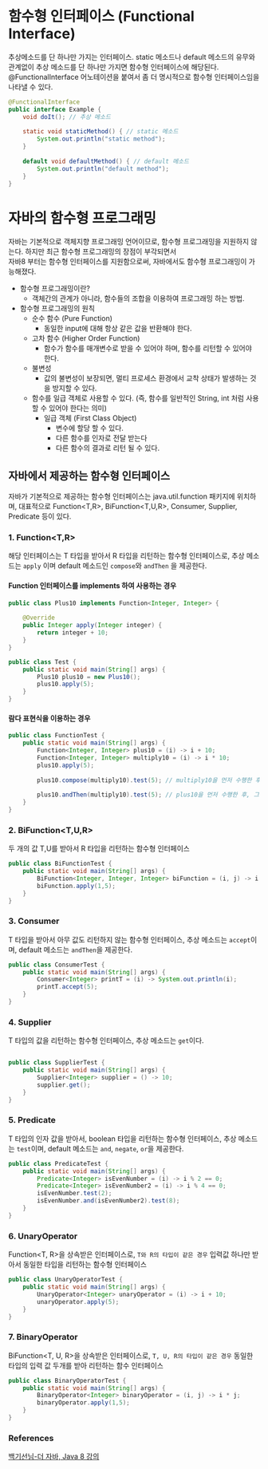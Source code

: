 # 함수형 인터페이스 (Functional Interface)
추상메소드를 단 하나만 가지는 인터페이스. static 메소드나 default 메소드의 유무와 관계없이 추상 메소드를 단 하나만 가지면 함수형 인터페이스에 해당된다.
@FunctionalInterface 어노테이션을 붙여서 좀 더 명시적으로 함수형 인터페이스임을 나타낼 수 있다.

```java
@FunctionalInterface
public interface Example {
    void doIt(); // 추상 메소드
    
    static void staticMethod() { // static 메소드
        System.out.println("static method");
    }
    
    default void defaultMethod() { // default 메소드
        System.out.println("default method");
    }
}
```
# 자바의 함수형 프로그래밍 
자바는 기본적으로 객체지향 프로그래밍 언어이므로, 함수형 프로그래밍을 지원하지 않는다. 하지만 최근 함수형 프로그래밍의 장점이 부각되면서<br>
자바8 부터는 함수형 인터페이스를 지원함으로써, 자바에서도 함수형 프로그래밍이 가능해졌다. 
- 함수형 프로그래밍이란?
  - 객체간의 관계가 아니라, 함수들의 조합을 이용하여 프로그래밍 하는 방법.
- 함수형 프로그래밍의 원칙 
  - 순수 함수 (Pure Function)
    - 동일한 input에 대해 항상 같은 값을 반환해야 한다.
  - 고차 함수 (Higher Order Function)
    - 함수가 함수를 매개변수로 받을 수 있어야 하며, 함수를 리턴할 수 있어야 한다.
  - 불변성
    - 값의 불변성이 보장되면, 멀티 프로세스 환경에서 교착 상태가 발생하는 것을 방지할 수 있다.
  - 함수를 일급 객체로 사용할 수 있다. (즉, 함수를 일반적인 String, int 처럼 사용할 수 있어야 한다는 의미)
    - 일급 객체 (First Class Object)
      - 변수에 할당 할 수 있다.<br>
      - 다른 함수를 인자로 전달 받는다<br>
      - 다른 함수의 결과로 리턴 될 수 있다.

## 자바에서 제공하는 함수형 인터페이스
자바가 기본적으로 제공하는 함수형 인터페이스는 java.util.function 패키지에 위치하며, 대표적으로 Function<T,R>, BiFunction<T,U,R>, Consumer<T>, Supplier<T>, Predicate<T> 등이 있다.

### 1. Function<T,R>
해당 인터페이스는 T 타입을 받아서 R 타입을 리턴하는 함수형 인터페이스로, 추상 메소드는 `apply` 이며 default 메소드인 `compose`와 `andThen` 을 제공한다.
#### Function 인터페이스를 implements 하여 사용하는 경우
```java
public class Plus10 implements Function<Integer, Integer> {
    
    @Override
    public Integer apply(Integer integer) {
        return integer + 10;
    }
}

public class Test {
    public static void main(String[] args) {
        Plus10 plus10 = new Plus10();
        plus10.apply(5);
    }
}

```
#### 람다 표현식을 이용하는 경우
```java
public class FunctionTest {
    public static void main(String[] args) {
        Function<Integer, Integer> plus10 = (i) -> i + 10;
        Function<Integer, Integer> multiply10 = (i) -> i * 10;
        plus10.apply(5);
        
        plus10.compose(multiply10).test(5); // multiply10을 먼저 수행한 후, 그 결과 값을 plus10의 인자값으로 전달 한 후 결과를 리턴받는다.
      
        plus10.andThen(multiply10).test(5); // plus10을 먼저 수행한 후, 그 결과 값을 multiply10의 인자값으로 전달 한 후 결과를 리턴받는다.
    }
}
```

### 2. BiFunction<T,U,R>
두 개의 값 T,U를 받아서 R 타입을 리턴하는 함수형 인터페이스
```java
public class BiFunctionTest {
    public static void main(String[] args) {
        BiFunction<Integer, Integer, Integer> biFunction = (i, j) -> i + j;
        biFunction.apply(1,5);
    }
}
```
### 3. Consumer<T>
T 타입을 받아서 아무 값도 리턴하지 않는 함수형 인터페이스, 추상 메소드는 `accept`이며, default 메소드는 `andThen`을 제공한다.
```java
public class ConsumerTest {
    public static void main(String[] args) {
        Consumer<Integer> printT = (i) -> System.out.println(i);
        printT.accept(5);
    }
}
```

### 4. Supplier<T>
T 타입의 값을 리턴하는 함수형 인터페이스, 추상 메소드는 `get`이다.
```java

public class SupplierTest {
    public static void main(String[] args) {
        Supplier<Integer> supplier = () -> 10;
        supplier.get();
    }
}
```

### 5. Predicate<T>
T 타입의 인자 값을 받아서, boolean 타입을 리턴하는 함수형 인터페이스, 추상 메소드는 `test`이며, default 메소드는 `and`, `negate`, `or`을 제공한다.
```java
public class PredicateTest {
    public static void main(String[] args) {
        Predicate<Integer> isEvenNumber = (i) -> i % 2 == 0;
        Predicate<Integer> isEvenNumber2 = (i) -> i % 4 == 0;
        isEvenNumber.test(2);
        isEvenNumber.and(isEvenNumber2).test(8);
    }
}
```

### 6. UnaryOperator<T>
Function<T, R>을 상속받은 인터페이스로, `T와 R의 타입이 같은 경우` 입력값 하나만 받아서 동일한 타입을 리턴하는 함수형 인터페이스
```java
public class UnaryOperatorTest {
    public static void main(String[] args) {
        UnaryOperator<Integer> unaryOperator = (i) -> i + 10;
        unaryOperator.apply(5);
    }
}
```
### 7. BinaryOperator<T>
BiFunction<T, U, R>을 상속받은 인터페이스로, `T, U, R의 타입이 같은 경우` 동일한 타입의 입력 값 두개를 받아 리턴하는 함수 인터페이스
```java
public class BinaryOperatorTest {
    public static void main(String[] args) {
        BinaryOperator<Integer> binaryOperator = (i, j) -> i * j;
        binaryOperator.apply(1,5);
    }
}
```

### References
[백기선님-더 자바, Java 8 강의](https://www.inflearn.com/course/the-java-java8/dashboard)